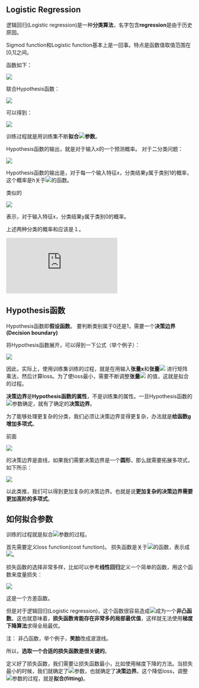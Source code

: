 ## Logistic Regression
逻辑回归(Logistic regression)是一种**分类算法**，名字包含**regression**是由于历史原因。

Sigmod function和Logistic function基本上是一回事。特点是函数值取值范围在[0,1]之间。

函数如下：

![](http://latex.codecogs.com/gif.latex?g(z)=\frac{1}{1+e^{-z}})


联合Hypothesis函数：

![](http://latex.codecogs.com/gif.latex?h_{\\theta}(x)=g(\\Theta^Tx))

可以得到：

![](http://latex.codecogs.com/gif.latex?h_\\theta(x)=\\frac{1}{1+e^{-\\Theta^Tx}})


训练过程就是用训练集不断**拟合![](http://latex.codecogs.com/gif.latex?$$\Theta$$)参数**。

Hypothesis函数的输出，就是对于输入x的一个预测概率。
对于二分类问题：

![](http://latex.codecogs.com/gif.latex?h_\\theta(x)=P(y=1|x;\\Theta))

Hypothesis函数的输出是，对于每一个输入特征x，分类结果y属于类别1的概率，这个概率是h关于![](http://latex.codecogs.com/gif.latex?$$\Theta$$)的函数。

类似的

![](http://latex.codecogs.com/gif.latex?h_\\theta(x)=P(y=0|x;\\Theta))

表示，对于输入特征x，分类结果y属于类别0的概率。

上述两种分类的概率和应该是１。

![](http://latex.codecogs.com/gif.latex?)
## Hypothesis函数
Hypothesis函数即**假设函数**。
要判断类别属于0还是1，需要一个**决策边界(Decision boundary)**

将Hypothesis函数展开，可以得到一下公式（举个例子）：

![](http://latex.codecogs.com/gif.latex?h_\\theta(x)=g(\\Theta_0+\\Theta_1x_1+\\Theta_2x_2))

因此，实际上，使用训练集训练的过程，就是在用输入**张量x**和**张量![](http://latex.codecogs.com/gif.latex?$$\\theta$$)** 进行矩阵乘法，然后计算loss。为了使loss最小，需要不断调整**张量![](http://latex.codecogs.com/gif.latex?$$\\theta$$)** 的值，这就是拟合的过程。

**决策边界**是**Hypothesis函数的属性**，不是训练集的属性。一旦Hypothesis函数的![](http://latex.codecogs.com/gif.latex?$$\\Theta$$)参数确定，就有了确定的**决策边界**。

为了能够处理更复杂的分类，我们必须让决策边界变得更复杂，办法就是**给函数g增加多项式**。

前面 

![](http://latex.codecogs.com/gif.latex?g(\\theta_0+\\theta_1x_1+\\theta_2x_2))

的决策边界是直线，如果我们需要决策边界是一个**圆形**，那么就需要拓展多项式，如下所示：

![](http://latex.codecogs.com/gif.latex?g(\\theta_0+\\theta_1x_1+\\theta_2x_2+\\theta_3x_1^2+\\theta_4x_2^2))


以此类推，我们可以得到更加复杂的决策边界。也就是说**更加复杂的决策边界需要更加高阶的多项式**。

## 如何拟合参数
训练的过程就是拟合![](http://latex.codecogs.com/gif.latex?$$\\Theta$$)参数的过程。

首先需要定义loss function(cost function)。
损失函数是关于![](http://latex.codecogs.com/gif.latex?$$\\Theta$$)的函数，表示成![](http://latex.codecogs.com/gif.latex?$$J(\Theta)$$)。

损失函数的选择非常多样，比如可以参考**线性回归**定义一个简单的函数，用这个函数来度量损失：

![](http://latex.codecogs.com/gif.latex?Cost(h_\\theta(x),y)=\\frac{1}{2}(h_\\theta(x)-y)^2)

这是一个方差函数。

但是对于逻辑回归(Logistic regression)，这个函数很容易造成![](http://latex.codecogs.com/gif.latex?$$J(\Theta)$$)成为一个**非凸函数**。这也就意味着，**损失函数肯能存在非常多的局部最优值**，这样就无法使用**梯度下降算法**求得全局最优。

注：
非凸函数，举个例子，**笑脸**改成波浪线。

所以，**选取一个合适的损失函数是很关键的**。

定义好了损失函数，我们需要让损失函数最小，比如使用梯度下降的方法。当损失最小的时候，我们就确定了![](http://latex.codecogs.com/gif.latex?$$\Theta$$)参数，也就确定了**决策边界**。这个降低loss，调整![](http://latex.codecogs.com/gif.latex?$$\Theta$$)参数的过程，就是**拟合(fitting)**。
